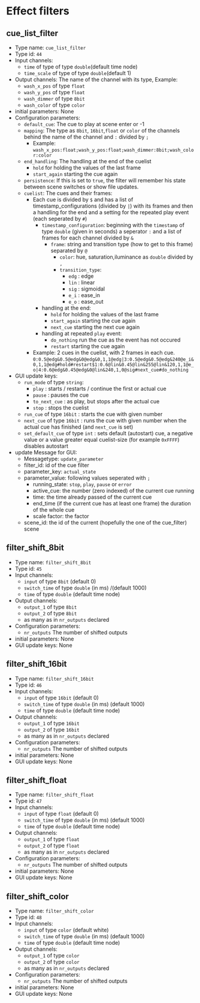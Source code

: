 # Effect filters

## cue_list_filter
 - Type name: `cue_list_filter`
 - Type id: `44`
- Input channels: 
  * `time` of type of type `double`(default time node)
  * `time_scale` of type of type `double`(default 1)
 - Output channels:
    The name of the channel  with its type, Example:
      * `wash_x_pos` of type `float`
      * `wash_y_pos` of type `float`
      * `wash_dimmer` of type `8bit`
      * `wash_color` of type `color`
 - initial parameters: None
 - Configuration parameters:
   * `default_cue`: The cue to play at scene enter or -1
   * `mapping`: The type as `8bit`, `16bit`,`float` or `color` of the channels behind the name of the channel and `:` divided by `;`
      * Example: `wash_x_pos:float;wash_y_pos:float;wash_dimmer:8bit;wash_color:color`
   * `end_handling`: The handling at the end of the cuelist
      * `hold` for holding the values of the last frame
      * `start_again` starting the cue again
   * `persistence`: If this is set to `true`, the filter will remember his state between scene switches or show file updates.
   * `cuelist`: The cues and their frames:
      * Each cue is divided by `$` and has a list of timestamp_configurations (divided by `|`) with its frames and then a handling for the end and a setting for the repeated play event (each seperated by `#`)
        * `timestamp_configuration`: beginning with the `timestamp` of type `double` (given in seconds) a seperator `:` and a list of frames for each channel divided by `&`
          * `frame`: string and transition type (how to get to this frame) separated by `@`
            * `color`: hue, saturation,iluminance as `double` divided by `,`
            * `transition_type`:
              * `edg` : edge
              * `lin` : linear
              * `sig` : sigmoidal
              * `e_i` : ease_in
              * `e_o` : ease_out
        * handling at the end:
          * `hold` for holding the values of the last frame
          * `start_again` starting the cue again
          * `next_cue` starting the next cue again
        * handling at repeated `play` event:
          * `do_nothing` run the cue as the event has not occured
          * `restart` starting the cue again
      * Example: 2 cues in the cuelist, with 2 frames in each cue.
      `0:0.5@edg&0.5@edg&0@edg&0,1,1@edg|3:0.5@edg&0.5@edg&240@e_i&0,1,1@edg#hold#restart$1:0.6@lin&0.45@lin&255@lin&120,1,1@e_o|4:0.6@edg&0.45@edg&0@lin&240,1,0@sig#next_cue#do_nothing`
 - GUI update keys:
   * `run_mode` of type `string`:
      * `play` : starts / restarts / continue the first or actual cue
      * `pause` : pauses the cue
      * `to_next_cue` : as play, but stops after the actual cue
      * `stop` : stops the cuelist
   * `run_cue` of type `16bit` : starts the cue with given number
   * `next_cue` of type `16bit` : runs the cue with given number when the actual cue has finished (and `next_cue` is set)
   * `set_default_cue` of type `int` : sets default (autostart) cue, a negative value or a value greater equal cuelist-size (for example `0xFFFF`) disables autostart
  - update Message for GUI:
    * Messagetype: `update_parameter`
    * filter_id: id of the cue filter
    * parameter_key: `actual_state`
    * parameter_value: following values seperated with `;`
      * running_state: `stop`, `play`, `pause` or `error`
      * active_cue: the number (zero indexed) of the current cue running
      * time: the time already passed of the current cue
      * end_time (if the current cue has at least one frame) the duration of the whole cue
      * scale factor: the factor 
    * scene_id: the id of the current (hopefully the one of the cue_filter) scene
    

## filter_shift_8bit
 - Type name: `filter_shift_8bit`
 - Type id: `45`
 - Input channels: 
   * `input` of type `8bit` (default 0)
   * `switch_time` of type `double` (in ms) /(default 1000)
   * `time` of type `double` (default time node)
 - Output channels:
   * `output_1` of type `8bit`
   * `output_2` of type `8bit`
   * as many as in `nr_outputs` declared
 - Configuration parameters:
   * `nr_outputs` The number of shifted outputs
 - initial parameters: None
 - GUI update keys: None

## filter_shift_16bit
 - Type name: `filter_shift_16bit`
 - Type id: `46`
 - Input channels: 
   * `input` of type `16bit` (default 0)
   * `switch_time` of type `double` (in ms) (default 1000)
   * `time` of type `double` (default time node)
 - Output channels:
   * `output_1` of type `16bit`
   * `output_2` of type `16bit`
   * as many as in `nr_outputs` declared
 - Configuration parameters:
   * `nr_outputs` The number of shifted outputs
 - initial parameters: None
 - GUI update keys: None

## filter_shift_float
 - Type name: `filter_shift_float`
 - Type id: `47`
 - Input channels: 
   * `input` of type `float` (default 0)
   * `switch_time` of type `double` (in ms) (default 1000)
   * `time` of type `double` (default time node)
 - Output channels:
   * `output_1` of type `float`
   * `output_2` of type `float`
   * as many as in `nr_outputs` declared
 - Configuration parameters:
   * `nr_outputs` The number of shifted outputs
 - initial parameters: None
 - GUI update keys: None

## filter_shift_color
 - Type name: `filter_shift_color`
 - Type id: `48`
 - Input channels: 
   * `input` of type `color` (default white)
   * `switch_time` of type `double` (in ms) (default 1000)
   * `time` of type `double` (default time node)
 - Output channels:
   * `output_1` of type `color`
   * `output_2` of type `color`
   * as many as in `nr_outputs` declared
 - Configuration parameters:
   * `nr_outputs` The number of shifted outputs
 - initial parameters: None
 - GUI update keys: None
